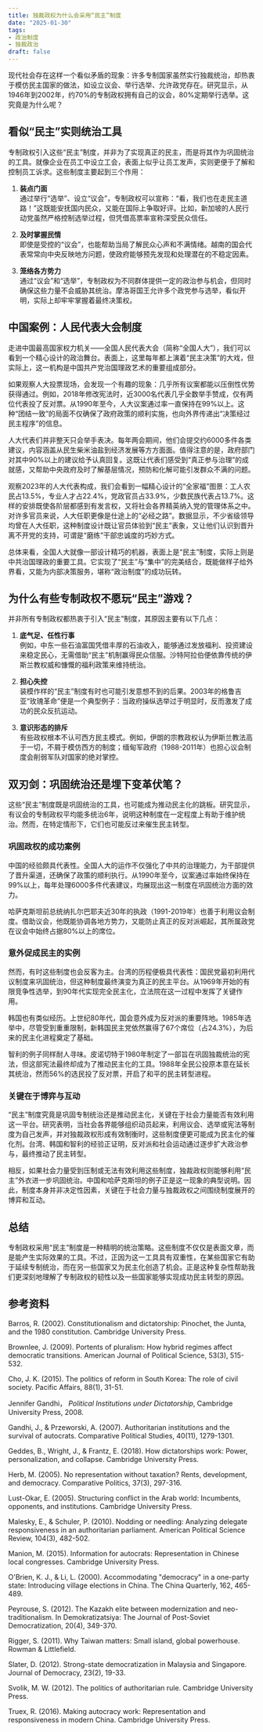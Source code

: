 ```yaml
---
title: 独裁政权为什么会采用“民主”制度
date: "2025-01-30"
tags:
- 政治制度
- 独裁政治
draft: false
---
```




现代社会存在这样一个看似矛盾的现象：许多专制国家虽然实行独裁统治，却热衷于模仿民主国家的做法，如设立议会、举行选举、允许政党存在。研究显示，从1946年到2002年，约70%的专制政权拥有自己的议会，80%定期举行选举。这究竟是为什么呢？

## 看似“民主”实则统治工具

专制政权引入这些“民主”制度，并非为了实现真正的民主，而是将其作为巩固统治的工具。就像企业在员工中设立工会，表面上似乎让员工发声，实则更便于了解和控制员工诉求。这些制度主要起到三个作用：

1. **装点门面**  
   通过举行“选举”、设立“议会”，专制政权可以宣称：“看，我们也在走民主道路！”这既能安抚国内民众，又能在国际上争取好评。比如，新加坡的人民行动党虽然严格控制选举过程，但凭借高票率宣称深受民众信任。

2. **及时掌握民情**  
   即使是受控的“议会”，也能帮助当局了解民众心声和不满情绪。越南的国会代表常常向中央反映地方问题，使政府能够预先发现和处理潜在的不稳定因素。

3. **笼络各方势力**  
   通过“议会”和“选举”，专制政权为不同群体提供一定的政治参与机会，但同时确保这些力量不会威胁其统治。摩洛哥国王允许多个政党参与选举，看似开明，实际上却牢牢掌握着最终决策权。

## 中国案例：人民代表大会制度

走进中国最高国家权力机关——全国人民代表大会（简称“全国人大”），我们可以看到一个精心设计的政治舞台。表面上，这里每年都上演着“民主决策”的大戏，但实际上，这一机构是中国共产党治国理政艺术的重要组成部分。

如果观察人大投票现场，会发现一个有趣的现象：几乎所有议案都能以压倒性优势获得通过。例如，2018年修改宪法时，近3000名代表几乎全数举手赞成，仅有两位代表投了反对票。从1990年至今，人大议案通过率一直保持在99%以上。这种“团结一致”的局面不仅确保了政府政策的顺利实施，也向外界传递出“决策经过民主程序”的信息。

人大代表们并非整天只会举手表决。每年两会期间，他们会提交约6000多件各类建议，内容涵盖从民生柴米油盐到经济发展等方方面面。值得注意的是，政府部门对其中90%以上的建议给予认真回复。这既让代表们感受到“真正参与治理”的成就感，又帮助中央政府及时了解基层情况，预防和化解可能引发群众不满的问题。

观察2023年的人大代表构成，我们会看到一幅精心设计的“全家福”图景：工人农民占13.5%，专业人才占22.4%，党政官员占33.9%，少数民族代表占13.7%。这样的安排既使各阶层都感到有发言权，又将社会各界精英纳入党的管理体系之中。对许多官员来说，人大任职更像是仕途上的“必经之路”。数据显示，不少省级领导均曾在人大任职，这种制度设计既让官员体验到“民主”表象，又让他们认识到晋升离不开党的支持，可谓是“磨练”干部忠诚度的巧妙方式。

总体来看，全国人大就像一部设计精巧的机器，表面上是“民主”制度，实际上则是中共治国理政的重要工具。它实现了“民主”与“集中”的完美结合，既能做样子给外界看，又能为内部决策服务，堪称“政治制度”的成功玩转。

## 为什么有些专制政权不愿玩“民主”游戏？

并非所有专制政权都热衷于引入“民主”制度，其原因主要有以下几点：

1. **底气足、任性行事**  
   例如，中东一些石油富国凭借丰厚的石油收入，能够通过发放福利、投资建设来稳定民心，无需借助“民主”机制赢得民众信服。沙特阿拉伯便依靠传统的伊斯兰教权威和慷慨的福利政策来维持统治。

2. **担心失控**  
   装模作样的“民主”制度有时也可能引发意想不到的后果。2003年的格鲁吉亚“玫瑰革命”便是一个典型例子：当政府操纵选举过于明显时，反而激发了成功的民众反抗运动。

3. **意识形态的排斥**  
   有些政权根本不认可西方民主模式。例如，伊朗的宗教政权认为伊斯兰教法高于一切，不屑于模仿西方的制度；缅甸军政府（1988-2011年）也担心议会制度会削弱军队对国家的绝对掌控。

## 双刃剑：巩固统治还是埋下变革伏笔？

这些“民主”制度既是巩固统治的工具，也可能成为推动民主化的跳板。研究显示，有议会的专制政权平均能多统治6年，说明这种制度在一定程度上有助于维护统治。然而，在特定情形下，它们也可能反过来催生民主转型。

### 巩固政权的成功案例

中国的经验颇具代表性。全国人大的运作不仅强化了中共的治理能力，为干部提供了晋升渠道，还确保了政策的顺利执行。从1990年至今，议案通过率始终保持在99%以上，每年处理6000多件代表建议，均展现出这一制度在巩固统治方面的效力。

哈萨克斯坦前总统纳扎尔巴耶夫近30年的执政（1991-2019年）也善于利用议会制度。借助议会，他既能协调各地方势力，又能防止真正的反对派崛起，其所属政党在议会中始终占据80%以上的席位。

### 意外促成民主的实例

然而，有时这些制度也会反客为主。台湾的历程便极具代表性：国民党最初利用代议制度来巩固统治，但这种制度最终演变为真正的民主平台。从1969年开始的有限竞争性选举，到90年代实现完全民主化，立法院在这一过程中发挥了关键作用。

韩国也有类似经历。上世纪80年代，国会意外成为反对派的重要阵地。1985年选举中，尽管受到重重限制，新韩国民主党依然赢得了67个席位（占24.3%），为后来的民主化进程奠定了基础。

智利的例子同样耐人寻味。皮诺切特于1980年制定了一部旨在巩固独裁统治的宪法，但这部宪法最终却成为了推动民主化的工具。1988年全民公投原本意在延长其统治，然而56%的选民投了反对票，开启了和平的民主转型进程。

### 关键在于博弈与互动

“民主”制度究竟是巩固专制统治还是推动民主化，关键在于社会力量能否有效利用这一平台。研究表明，当社会各界能够组织动员起来，利用议会、选举或宪法等制度为自己发声，并对独裁政权形成有效制衡时，这些制度便更可能成为民主化的催化剂。台湾、韩国和智利的经验正证明，反对派和社会运动通过逐步扩大政治参与，最终推动了民主转型。

相反，如果社会力量受到压制或无法有效利用这些制度，独裁政权则能够利用“民主”外衣进一步巩固统治。中国和哈萨克斯坦的例子正是这一现象的典型说明。因此，制度本身并非决定性因素，关键在于社会力量与独裁政权之间围绕制度展开的博弈和互动。

## 总结

专制政权采用“民主”制度是一种精明的统治策略。这些制度不仅仅是表面文章，而是能产生实际效果的工具。不过，正因为这一工具具有双重性，在某些国家它有助于延续专制统治，而在另一些国家又为民主化创造了机会。正是这种复杂性帮助我们更深刻地理解了专制政权的韧性以及一些国家能够实现成功民主转型的原因。

## 参考资料

Barros, R. (2002). Constitutionalism and dictatorship: Pinochet, the Junta, and the 1980 constitution. Cambridge University Press.

Brownlee, J. (2009). Portents of pluralism: How hybrid regimes affect democratic transitions. American Journal of Political Science, 53(3), 515-532.

Cho, J. K. (2015). The politics of reform in South Korea: The role of civil society. Pacific Affairs, 88(1), 31-51.

Jennifer Gandhi， *Political Institutions under Dictatorship*, Cambridge University Press, 2008.

Gandhi, J., & Przeworski, A. (2007). Authoritarian institutions and the survival of autocrats. Comparative Political Studies, 40(11), 1279-1301.

Geddes, B., Wright, J., & Frantz, E. (2018). How dictatorships work: Power, personalization, and collapse. Cambridge University Press.

Herb, M. (2005). No representation without taxation? Rents, development, and democracy. Comparative Politics, 37(3), 297-316.

Lust-Okar, E. (2005). Structuring conflict in the Arab world: Incumbents, opponents, and institutions. Cambridge University Press.

Malesky, E., & Schuler, P. (2010). Nodding or needling: Analyzing delegate responsiveness in an authoritarian parliament. American Political Science Review, 104(3), 482-502.

Manion, M. (2015). Information for autocrats: Representation in Chinese local congresses. Cambridge University Press.

O'Brien, K. J., & Li, L. (2000). Accommodating "democracy" in a one-party state: Introducing village elections in China. The China Quarterly, 162, 465-489.

Peyrouse, S. (2012). The Kazakh elite between modernization and neo-traditionalism. In Demokratizatsiya: The Journal of Post-Soviet Democratization, 20(4), 349-370.

Rigger, S. (2011). Why Taiwan matters: Small island, global powerhouse. Rowman & Littlefield.

Slater, D. (2012). Strong-state democratization in Malaysia and Singapore. Journal of Democracy, 23(2), 19-33.

Svolik, M. W. (2012). The politics of authoritarian rule. Cambridge University Press.

Truex, R. (2016). Making autocracy work: Representation and responsiveness in modern China. Cambridge University Press.
